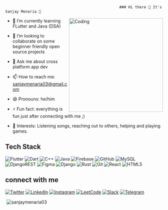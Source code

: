
                                                       ### Hi there 👋 It's Sanjay Menaria 🙌
<img align="right" alt="Coding" width="300" src="https://imgs.search.brave.com/oexYQjEivsMd9O9aaym1_ISXiQ4HsUboNK7umcc-OPY/rs:fit:800:800:1/g:ce/aHR0cHM6Ly9tZWRp/YTEuZ2lwaHkuY29t/L21lZGlhL2VmbWNq/RnJEbTRSUTRqOU41/aS9zb3VyY2UuZ2lm.gif">


<!--
- 🔭 I’m currently working on ...
-->







- 🌱 I’m currently learning FLutter and Java (DSA)


- 👯 I’m looking to collaborate on some beginner friendly open source projects
<!--
- 🤔 I’m looking for help with ...
-->


- 💬 Ask me about cross platform app dev


- 📫 How to reach me: sanjaymenaria03@gmail.com


- 😄 Pronouns: he/him


- ⚡ Fun fact: everything is fun just after connecting with me ;)


- 💞️ Interests: Listening songs, reaching out to others, helping and playing games. 


## Tech Stack
![Flutter](https://img.shields.io/badge/Flutter-%2302569B.svg?style=for-the-badge&logo=Flutter&logoColor=white)
![Dart](https://img.shields.io/badge/dart-%230175C2.svg?style=for-the-badge&logo=dart&logoColor=white)
![C++](https://img.shields.io/badge/c++-%2300599C.svg?style=for-the-badge&logo=c%2B%2B&logoColor=white)
![Java](https://img.shields.io/badge/java-%23ED8B00.svg?style=for-the-badge&logo=java&logoColor=white)
![Firebase](https://img.shields.io/badge/Firebase-039BE5?style=for-the-badge&logo=Firebase&logoColor=white)
![GitHub](https://img.shields.io/badge/github-%23121011.svg?style=for-the-badge&logo=github&logoColor=white)
![MySQL](https://img.shields.io/badge/mysql-%2300f.svg?style=for-the-badge&logo=mysql&logoColor=white)
![DjangoREST](https://img.shields.io/badge/DJANGO-REST-ff1709?style=for-the-badge&logo=django&logoColor=white&color=ff1709&labelColor=gray)
![Figma](https://img.shields.io/badge/figma-%23F24E1E.svg?style=for-the-badge&logo=figma&logoColor=white)
![Django](https://img.shields.io/badge/django-%23092E20.svg?style=for-the-badge&logo=django&logoColor=white)
![Rust](https://img.shields.io/badge/rust-%23000000.svg?style=for-the-badge&logo=rust&logoColor=white)
![Git](https://img.shields.io/badge/git-%23F05033.svg?style=for-the-badge&logo=git&logoColor=white)
![React](https://img.shields.io/badge/react-%2320232a.svg?style=for-the-badge&logo=react&logoColor=%2361DAFB)
![HTML5](https://img.shields.io/badge/html5-%23E34F26.svg?style=for-the-badge&logo=html5&logoColor=white)


## connect with me 
[![Twitter](https://img.shields.io/badge/Twitter-1DA1F2?style=for-the-badge&logo=twitter&logoColor=white)](https://twitter.com/SanjayM67502055)
[![LinkedIn](https://img.shields.io/badge/linkedin-%230077B5.svg?style=for-the-badge&logo=linkedin&logoColor=white)](https://www.linkedin.com/in/sanjay-menaria-121b9a200/)
[![Instagram](https://img.shields.io/badge/Instagram-%23E4405F.svg?style=for-the-badge&logo=Instagram&logoColor=white)](https://www.instagram.com/sanjaymenaria03/)
[![LeetCode](https://img.shields.io/badge/LeetCode-000000?style=for-the-badge&logo=LeetCode&logoColor=#d16c06)](https://leetcode.com/mightysanjay/)
[![Slack](https://img.shields.io/badge/Slack-4A154B?style=for-the-badge&logo=slack&logoColor=white)](https://app.slack.com/client/T03BJ0W1R1U/C03BT0PFB36/rimeto_profile/U03C38UABEV)
[![Telegram](https://img.shields.io/badge/Telegram-2CA5E0?style=for-the-badge&logo=telegram&logoColor=white)](https://t.me/sanjaymenaria03)



<p>&nbsp;<img align="center" src="https://github-readme-stats.vercel.app/api?username=sanjaymenaria03" alt="sanjaymenaria03" /></p>


